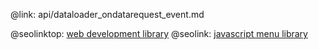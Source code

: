 @link: api/dataloader_ondatarequest_event.md

@seolinktop: [web development library](https://webix.com)
@seolink: [javascript menu library](https://webix.com/widget/menu/)